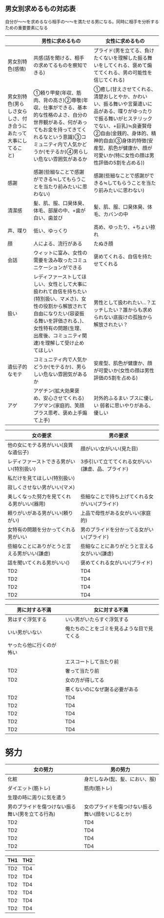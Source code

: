 ## 男女別求めるもの対応表
自分が〜〜を求めるなら相手の〜〜を満たせる男になる。同時に相手を分析するための重要要素になる

|  | 男性に求めるもの | 女性に求めるもの |
----|----|---- 
| 男女別特色(感情) | 共感(話を聞ける、相手の求めてるものを察知できる) | プライド(男を立てる、負けたくないを理解した振る舞いをしてくれる、褒めて煽ててくれる、男の可能性を信じてくれる) |
| 男女別特色(男らしさ女らしさ、付き合うにあたって大事にしてること) | ①頼り甲斐(年収、筋肉、背の高さ)②尊敬(年収、仕事ができる、基本的な性格のよさ、自分の世界観がある、何があってもお金を持ってきてくれるなという意識)③コミュニティ内で人気かどうか(モテるか)④男らしい危ない雰囲気があるか | ①癒し(甘えさせてくれる、清楚おしとやか、かわいい、振る舞いや言葉遣いに品がある、喋りがゆったりで振る舞いがヒステリックでない、+巨乳)≒良妻賢母②自由(金銭的、身体的、精神的自由)③身体的特徴(安産型、肌色が健康か、顔が可愛いか(特に女性の顔は男性評価の5割を占める)) |
| 感謝 | 感謝(些細なことで感謝ができる≒してもらうことを当たり前みたいに思わない) | 感謝(些細なことで感謝ができる≒してもらうことを当たり前みたいに思わない) |
| 清潔感 | 髪、肌、服、口臭体臭、体毛、部屋の中、+歯が白い、歯並び | 髪、肌、服、口臭体臭、体毛、カバンの中 |
| 声、喋り | 低い、ゆっくり | 高め、ゆったり、+ちょい掠れ |
| 顔 | 人による、流行がある | たぬき顔 |
| 会話 | ウィットに富み、女性の需要を汲み取ったコミュニケーションができる | 褒めてくれる、自信を持たせてくれる |
| 扱い | レディファーストしてほしい、女性として大事に扱われて自信を持ちたい(特別扱い、マメさ)、女性の役割から解放されて自由になりたい(容姿振る舞いを評価される、)、女性特有の問題(生理、出産後、コミュニティ関連)を理解して受け止めてほしい | 男性として扱われたい…？エッチしたい？誰からも求められない底抜けの孤独から解放されたい？ |
| 遺伝子的なモテ | コミュニティ内で人気かどうか(モテるか)、男らしい危ない雰囲気があるか | 安産型、肌色が健康か、顔が可愛いか(女性の顔は男性評価の5割を占める) |
| アゲ | アゲチン(拡大効果褒め、安心させてくれる)	アゲマン(家庭的、笑顔プラス思考、褒め上手煽て上手) | 対外的ふるまい	ブスに優しい	弱者に思いやりがある、優しい |

| 女の要求 | 男の要求 |
----|---- 
| 他の女にモテる男がいい(良質な遺伝子) | 顔がいい女がいい(見た目) |
| レディファーストできる男がいい(特別扱い) | 3歩引いて立ててくれる女がいい(謙虚、品、プライド) |
| 私だけを見てほしい(特別扱い) |  |
| 寂しくさせない男がいい(マメ) |  |
| 美しくなった努力を見てくれる男がいい(器用) | 些細なことで持ち上げてくれる女がいい(プライド) |
| 頼りがいがある男がいい(頼りがい) | 上品で母性がある女がいい(家庭的) |
| 女特有の問題を分かってくれる男がいい | 男のプライドを分かってる女がいい(プライド) |
| 些細なことにありがとうと言える男がいい(謙虚) | 些細なことにありがとうと言える女がいい(謙虚) |
| 話を聞いてくれる男がいい() | 褒めてくれる女がいい(プライド) |
| TD2 | TD4 |
| TD2 | TD4 |
| TD2 | TD4 |
| TD2 | TD4 |


| 男に対する不満 | 女に対する不満 |
----|---- 
| 男はすぐ浮気する | いい男がいたらすぐ浮気する |
| いい男がいない | 俺たちのことをゴミを見るような目で見てくる |
| ヤったら他に行くのが怖い |  |
|  | エスコートして当たり前 |
| TD2 | 奢って当たり前 |
| TD2 | 女の方が得してる |
|  | 悪くないのになぜ謝る必要がある |
| TD2 | TD4 |
| TD2 | TD4 |
| TD2 | TD4 |
| TD2 | TD4 |
| TD2 | TD4 |



# 努力

| 女の努力 | 男の努力 |
----|---- 
| 化粧 | 身だしなみ(髭、髪、におい、服) |
| ダイエット(筋トレ) | 筋肉(筋トレ) |
| 生理の時に周りに気を遣う |  |
| 男のプライドを傷つけない振る舞い(男を立てる行為) | 女のプライドを傷つけない振る舞い(顔をいじるとか) |
| TD2 | TD4 |
| TD2 | TD4 |
| TD2 | TD4 |
| TD2 | TD4 |








| TH1 | TH2 |
----|---- 
| TD2 | TD4 |
| TD2 | TD4 |
| TD2 | TD4 |
| TD2 | TD4 |
| TD2 | TD4 |
| TD2 | TD4 |




